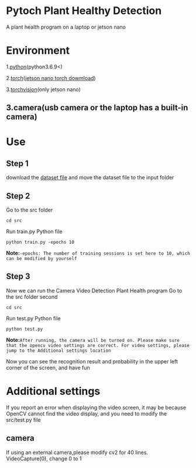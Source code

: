 # Pytoch Plant Healthy Detection

A plant health program on a laptop or jetson nano

# Environment

1.[python](https://python.org)(python3.6.9<)

2.[torch](https://pytorch.org)([jetson nano torch dowmload](https://forums.developer.nvidia.com/t/pytorch-for-jetson/72048))

3.[torchvision](https://github.com/pytorch/vision)(only jetson nano)

3.camera(usb camera or the laptop has a built-in camera)
---
# Use
## Step 1
download the [dataset file](https://www.kaggle.com/datasets/rashikrahmanpritom/plant-disease-recognition-dataset) and move the dataset file to the input folder

## Step 2
Go to the src folder
```
cd src
```
Run train.py Python file
```
python train.py -epochs 10
```
**Note:**```-epochs: The number of training sessions is set here to 10, which can be modified by yourself```

## Step 3
Now we can run the Camera Video Detection Plant Health program
Go to the src folder second
```
cd src
```
Run test.py Python file
```
python test.py
```
**Note:**```After running, the camera will be turned on. Please make sure that the opencv video settings are correct. For video settings, please jump to the Additional settings location```

Now you can see the recognition result and probability in the upper left corner of the screen, and have fun

# Additional settings

If you report an error when displaying the video screen, it may be because OpenCV cannot find the video display, and you need to modify the src/test.py file
## camera
If using an external camera,please modify cv2 for 40 lines. VideoCapture(0), change 0 to 1




